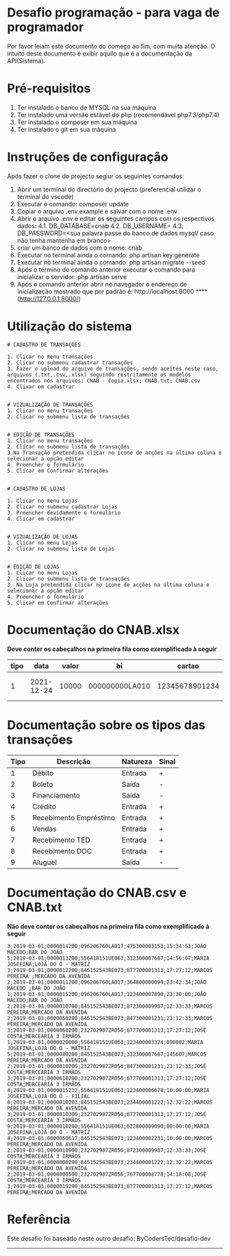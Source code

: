 # Desafio programação - para vaga de programador

Por favor leiam este documento do começo ao fim, com muita atenção.
O intuito deste documento é exibir aquilo que é a documentação da API(Sistema).


# Pré-requisitos
1. Ter instalado o banco de MYSQL na sua máquina
2. Ter instalado uma versão estável do php (recomendável php7.3/php7.4)
3. Ter instalado o composer em sua máquina
4.  Ter instalado o git em sua máquina

# Instruções de configuração
Após fazer o clone do projecto segiur os seguintes comandos:

1. Abrir um terminal do directório do projecto (preferencial utilizar o terminal do vscode)
2. Executar o comando: composer update
3. Copiar o arquivo .env.example e salvar com o nome .env
4. Abrir o arquivo .env e editar os seguintes campos com os respectivos dados:
    4.1. DB_DATABASE=cnab
    4.2. DB_USERNAME=<seu nome de utilizador do banco de dados mysql>
    4.3. DB_PASSWORD=<sua palavra passe do banco de dados mysql/ caso não tenha mantenha em branco>
5. criar um banco de dados com o nome: cnab
6. Executar no terminal ainda o comando: php artisan key:generate
7. Executar no terminal ainda o comando:  php artisan migrate --seed
8. Após o término do comando anterior executar o comando para inicializar o servidor: php artisan serve
9. Após o comando anterior abrir no navegador o endereço de inicialização mostrado que por padrão é: http://localhost:8000  ****(http://127.0.0.1:8000/)

# Utilização do sistema

    
    # CADASTRO DE TRANSAÇÕES
    
    1. Clicar no menu transações
    2. Clicar no submenu cadastrar transações
    3. Fazer o upload do arquivo de transações, sendo aceites neste caso, arquivos (.txt,.csv,.xlsx) seguindo restritamente os modelos encontrados nos arquivos: CNAB - Copia.xlsx; CNAB.txt; CNAB.csv
    4. Clixar em cadastrar
    
    
    # VIZUALIZAÇÃO DE TRANSAÇÕES
    1. Clicar no menu transações
    2. Clicar no submenu lista de transações
    
       
    # EDIÇÃO DE TRANSAÇÕES
    1. Clicar no menu transações
    2. Clicar no submenu lista de transações
    3.Na Transação pretendida clicar no ícone de acções na última coluna e selecionar a opção editar
    4. Preencher o formulário
    5. Clicar em Confirmar alterações
    
    
    # CADASTRO DE LOJAS
    
    1. Clicar no menu Lojas
    2. Clicar no submenu cadastrar Lojas
    3. Preencher devidamente o formulário
    4. Clicar em cadastrar
    
    
    # VIZUALIZAÇÃO DE LOJAS
    1. Clicar no menu Lojas
    2. Clicar no submenu lista de Lojas
    
       
    # EDIÇÃO DE LOJAS
    1. Clicar no menu Lojas
    2. Clicar no submenu lista de transações
    3. Na Loja pretendida clicar no ícone de acções na última coluna e selecionar a opção editar
    4. Preencher o formulário
    5. Clicar em Confirmar alterações
    

# Documentação do CNAB.xlsx
    
   **Deve conter os cabeçalhos na primeira fila como exemplificado à seguir**

| tipo | data | valor | bi | cartao | hora | dono_loja | nome_loja
| --- | ---  | ---  | ---  | ---  | ---  | ---  | --- 
| 1 | 2021-12-24 | 10000 | 000000000LA010 | 12345678901234 | 11:21:00 | Dono da loja | Kayla System Solutions

# Documentação sobre os tipos das transações

| Tipo | Descrição | Natureza | Sinal |
| ---- | -------- | --------- | ----- |
| 1 | Débito | Entrada | + |
| 2 | Boleto | Saída | - |
| 3 | Financiamento | Saída | - |
| 4 | Crédito | Entrada | + |
| 5 | Recebimento Empréstimo | Entrada | + |
| 6 | Vendas | Entrada | + |
| 7 | Recebimento TED | Entrada | + |
| 8 | Recebimento DOC | Entrada | + |
| 9 | Aluguel | Saída | - |


 # Documentação do CNAB.csv e CNAB.txt
   **Não deve conter os cabeçalhos na primeira fila como exemplificado à seguir**
    
    
    3;2019-03-01;0000014200;096206760LA017;475300003153;15:34:53;JOÃO MACEDO;BAR DO JOÃO       
    5;2019-03-01;0000013200;556418151UE063;312300007687;14:56:07;MARIA JOSEFINA;LOJA DO Ó - MATRIZ
    3;2019-03-01;0000012200;845152543BE073;677700001313;17:27:12;MARCOS PEREIRA ;MERCADO DA AVENIDA
    2;2019-03-01;0000011200;096206760LA017;364800000099;23:42:34;JOÃO MACEDO ;BAR DO JOÃO       
    1;2019-03-01;0000015200;096206760LA017;123400007890;23:30:00;JOÃO MACEDO;BAR DO JOÃO       
    2;2019-03-01;0000010700;845152543BE073;872300009987;12:33:33;MARCOS PEREIRA;MERCADO DA AVENIDA
    2;2019-03-01;0000050200;845152543BE073;847300001231;23:12:33;MARCOS PEREIRA;MERCADO DA AVENIDA
    3;2019-03-01;0000060200;232702987ZR056;677700001313;17:27:12;JOSÉ COSTA;MERCEARIA 3 IRMÃOS
    1;2019-03-01;0000020000;556418151UE063;123400003324;090002;MARIA JOSEFINA;LOJA DO Ó - MATRIZ
    5;2019-03-01;0000080200;845152543BE073;312300007687;145607;MARCOS PEREIRA;MERCADO DA AVENIDA
    2;2019-03-01;0000010200;232702987ZR056;847300001231;23:12:33;JOSÉ COSTA;MERCEARIA 3 IRMÃOS
    3;2019-03-01;0000610200;232702987ZR056;677700001313;17:27:12;JOSÉ COSTA;MERCEARIA 3 IRMÃOS
    4;2019-03-01;0000015232;556418151UE063;123400006678;10:00:00;MARIA JOSEFINA;LOJA DO Ó - FILIAL
    8;2019-03-01;0000010203;845152543BE073;234400001222;12:32:22;MARCOS PEREIRA;MERCADO DA AVENIDA
    3;2019-03-01;0000010300;232702987ZR056;677700001313;17:27:12;JOSÉ COSTA;MERCEARIA 3 IRMÃOS
    9;2019-03-01;0000010200;556418151UE063;622800009090;00:00:00;MARIA JOSEFINA;LOJA DO Ó - MATRIZ
    4;2019-03-01;0000050617;845152543BE073;123400002231;10:00:00;MARCOS PEREIRA;MERCADO DA AVENIDA
    2;2019-03-01;0000010900;232702987ZR056;872300009987;12:33:33;JOSÉ COSTA;MERCEARIA 3 IRMÃOS
    8;2019-03-01;0000000200;845152543BE073;234400001222;12:32:22;MARCOS PEREIRA;MERCADO DA AVENIDA
    2;2019-03-01;0000000500;232702987ZR056;767700008778;14:18:08;JOSÉ COSTA;MERCEARIA 3 IRMÃOS
    3;2019-03-01;0000019200;845152543BE073;677700001313;17:27:12;MARCOS PEREIRA;MERCADO DA AVENIDA
    
    
    
# Referência

Este desafio foi baseado neste outro desafio: ByCodersTec/desafio-dev

---

